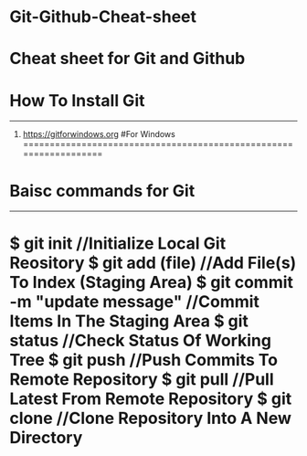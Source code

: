 # Git-Github-Cheat-sheet
Cheat sheet for Git and Github
==================================================================
# How To Install Git
------------------------------------------------------------------
1. https://gitforwindows.org           #For Windows
==================================================================
# Baisc commands for Git
------------------------------------------------------------------
$ git init                        //Initialize Local Git Reository
$ git add (file)                  //Add File(s) To Index (Staging Area)
$ git commit -m "update message"  //Commit Items In The Staging Area
$ git status                      //Check Status Of Working Tree
$ git push                        //Push Commits To Remote Repository
$ git pull                        //Pull Latest From Remote Repository
$ git clone                       //Clone Repository Into A New Directory
====================================================================





